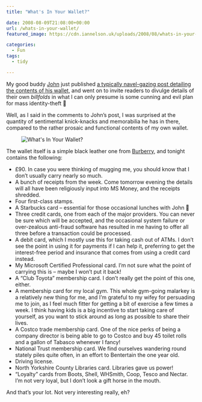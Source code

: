 ```yaml
---
title: "What's In Your Wallet?"

date: 2008-08-09T21:08:00+00:00
url: /whats-in-your-wallet/
featured_image: https://cdn.iannelson.uk/uploads/2008/08/whats-in-your-wallet_2746862973_o-1.jpg

categories:
  - Fun
tags:
  - tidy

---
```

My good buddy [John][1] just published [a typically navel-gazing post detailing the contents of his wallet][2], and went on to invite readers to divulge details of their own _billfolds_ in what I can only presume is some cunning and evil plan for mass identity-theft 🙂

Well, as I said in the comments to John’s post, I was surprised at the quantity of sentimental knick-knacks and memorabilia he has in there, compared to the rather prosaic and functional contents of my own wallet.<figure class="kg-card kg-image-card">

<img decoding="async" src="https://cdn.iannelson.uk/uploads/2023/08/whats-in-your-wallet_2746862973_o.jpg" class="kg-image" alt="What's In Your Wallet?" loading="lazy" /> </figure> 

The wallet itself is a simple black leather one from [Burberry][3], and tonight contains the following:

  * £90. In case you were thinking of mugging me, you should know that I don’t usually carry nearly so much.
  * A bunch of receipts from the week. Come tomorrow evening the details will all have been religiously input into MS Money, and the receipts shredded.
  * Four first-class stamps.
  * A Starbucks card &#8211; essential for those occasional lunches with John 🙂
  * Three credit cards, one from each of the major providers. You can never be sure which will be accepted, and the occasional system failure or over-zealous anti-fraud software has resulted in me having to offer all three before a transaction could be processed.
  * A debit card, which I mostly use this for taking cash out of ATMs. I don’t see the point in using it for payments if I can help it, preferring to get the interest-free period and insurance that comes from using a credit card instead.
  * My Microsoft Certified Professional card. I’m not sure what the point of carrying this is &#8211; maybe I won’t put it back!
  * A &#8220;Club Toyota&#8221; membership card. I don’t really get the point of this one, either.
  * A membership card for my local gym. This whole gym-going malarkey is a relatively new thing for me, and I’m grateful to my wifey for persuading me to join, as I feel much fitter for getting a bit of exercise a few times a week. I think having kids is a big incentive to start taking care of yourself, as you want to stick around as long as possible to share their lives.
  * A Costco trade membership card. One of the nice perks of being a company director is being able to go to Costco and buy 45 toilet rolls and a gallon of Tabasco whenever I fancy!
  * National Trust membership card. We find ourselves wandering round stately piles quite often, in an effort to Bentertain the one year old.
  * Driving license.
  * North Yorkshire County Libraries card. Libraries gave us power!
  * &#8220;Loyalty&#8221; cards from Boots, Shell, WHSmith, Coop, Tesco and Nectar. I’m not very loyal, but I don’t look a gift horse in the mouth.

And that’s your lot. Not very interesting really, eh?

 [1]: http://www.johnsadventures.com
 [2]: http://www.johnsadventures.com/archives/2008/08/the-contents-of-my-wallet.html
 [3]: http://www.burberry.com